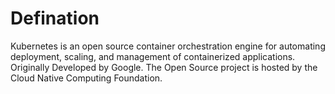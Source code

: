 # Defination
Kubernetes is an open source container orchestration engine for automating deployment, scaling, and management of containerized applications.
Originally Developed by Google.
The Open Source project is hosted by the Cloud Native Computing Foundation.

